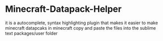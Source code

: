 # Minecraft-Datapack-Helper
it is a autocomplete, syntax highlighting plugin that makes it easier to make minecraft datapcaks in minecraft
copy and paste the files into the sublime text packages/user folder
